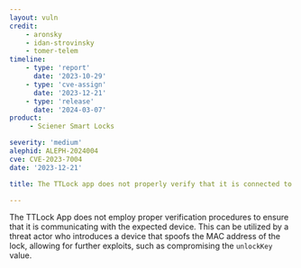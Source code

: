 ```yaml
---
layout: vuln
credit:
    - aronsky
    - idan-strovinsky
    - tomer-telem
timeline:
    - type: 'report'
      date: '2023-10-29'
    - type: 'cve-assign'
      date: '2023-12-21'
    - type: 'release'
      date: '2024-03-07'
product:
     - Sciener Smart Locks

severity: 'medium'
alephid: ALEPH-2024004
cve: CVE-2023-7004
date: '2023-12-21'

title: The TTLock app does not properly verify that it is connected to a real lock

---
```

The TTLock App does not employ proper verification procedures to ensure that it
is communicating with the expected device. This can be utilized by a threat
actor who introduces a device that spoofs the MAC address of the lock, allowing
for further exploits, such as compromising the `unlockKey` value.
